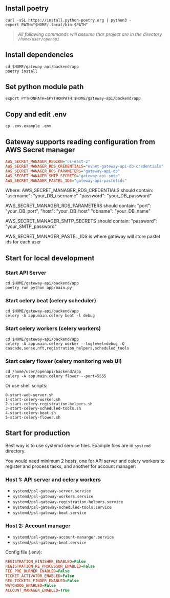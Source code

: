 ## Install poetry
```
curl -sSL https://install.python-poetry.org | python3 -
export PATH="$HOME/.local/bin:$PATH"
```

> *All following commands will assume thar project are in the directory `/home/user/openapi`*

## Install dependencies
```
cd $HOME/gateway-api/backend/app
poetry install
```

## Set python module path
```
export PYTHONPATH=$PYTHONPATH:$HOME/gateway-api/backend/app
```

## Copy and edit .env
```
cp .env.example .env
```

## Gateway supports reading configuration from AWS Secret manager
```ini
AWS_SECRET_MANAGER_REGION="us-east-2"
AWS_SECRET_MANAGER_RDS_CREDENTIALS="evnet-gateway-api-db-credentials"
AWS_SECRET_MANAGER_RDS_PARAMETERS="gateway-api-db"
AWS_SECRET_MANAGER_SMTP_SECRETS="gateway-api-smtp"
AWS_SECRET_MANAGER_PASTEL_IDS="gateway-api-pastelids"
```

Where:
AWS_SECRET_MANAGER_RDS_CREDENTIALS should contain:
"username": "your_DB_username"
"password": "your_DB_password"

AWS_SECRET_MANAGER_RDS_PARAMETERS should contain:
"port": "your_DB_port",
"host": "your_DB_host"
"dbname": "your_DB_name"

AWS_SECRET_MANAGER_SMTP_SECRETS should contain:
"password": "your_SMTP_password"

AWS_SECRET_MANAGER_PASTEL_IDS is where gateway will store pastel ids for each user


## Start for local development
### Start API Server
```
cd $HOME/gateway-api/backend/app
poetry run python app/main.py
```
### Start celery beat (celery scheduler)
```
cd $HOME/gateway-api/backend/app
celery -A app.main.celery beat -l debug
```

### Start celery workers (celery workers)
```
cd $HOME/gateway-api/backend/app
celery -A app.main.celery worker --loglevel=debug -Q cascade,sense,nft,registration_helpers,scheduled_tools
```

### Start celery flower (celery monitoring web UI)
```
cd /home/user/openapi/backend/app
celery -A app.main.celery flower --port=5555
```

Or use shell scripts:
```shell
0-start-web-server.sh
1-start-celery-worker.sh
2-start-celery-registration-helpers.sh
3-start-celery-scheduled-tools.sh
4-start-celery-beat.sh
5-start-celery-flower.sh
```

## Start for production

Best way is to use systemd service files. Example files are in `systemd` directory.

You would need minimum 2 hosts, one for API server and celery workers to register and process tasks, and another for account manager:
### Host 1: API server and celery workers
* `systemd/psl-gateway-server.service`
* `systemd/psl-gateway-workers.service`
* `systemd/psl-gateway-registration-helpers.service`
* `systemd/psl-gateway-scheduled-tools.service`
* `systemd/psl-gateway-beat.service`


### Host 2: Account manager
* `systemd/psl-gateway-account-mananger.service`
* `systemd/psl-gateway-beat.service`

Config file (.env):
``` ini
REGISTRATION_FINISHER_ENABLED=False
REGISTRATION_RE_PROCESSOR_ENABLED=False
FEE_PRE_BURNER_ENABLED=False
TICKET_ACTIVATOR_ENABLED=False
REG_TICKETS_FINDER_ENABLED=False
WATCHDOG_ENABLED=False
ACCOUNT_MANAGER_ENABLED=True
```
